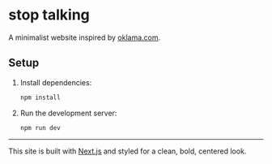 
# stop talking

A minimalist website inspired by [oklama.com](https://oklama.com).

## Setup

1. Install dependencies:
   ```bash
   npm install
   ```
2. Run the development server:
   ```bash
   npm run dev
   ```

---

This site is built with [Next.js](https://nextjs.org/) and styled for a clean, bold, centered look.
